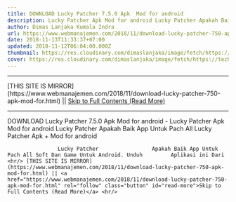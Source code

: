 ```yaml
---
title: DOWNLOAD Lucky Patcher 7.5.0 Apk  Mod for android
description: Lucky Patcher Apk Mod for android Lucky Patcher Apakah Baik App Untuk Pach All
author: Dimas Lanjaka Kumala Indra
url: https://www.webmanajemen.com/2018/11/download-lucky-patcher-750-apk-mod-for.html
date: 2018-11-13T11:33:37+07:00
updated: 2018-11-12T06:04:00.000Z
thumbnail: https://res.cloudinary.com/dimaslanjaka/image/fetch/https://techylist.com/wp-content/uploads/2017/12/image-result-for-lucky-patcher-images-3-1024x593.jpeg
cover: https://res.cloudinary.com/dimaslanjaka/image/fetch/https://techylist.com/wp-content/uploads/2017/12/image-result-for-lucky-patcher-images-3-1024x593.jpeg
---
```


<hr/> [THIS SITE IS MIRROR](https://www.webmanajemen.com/2018/11/download-lucky-patcher-750-apk-mod-for.html) || <a href="https://www.webmanajemen.com/2018/11/download-lucky-patcher-750-apk-mod-for.html" rel="follow" class="button" id="read-more">Skip to Full Contents (Read More)</a> <hr/> DOWNLOAD Lucky Patcher 7.5.0 Apk  Mod for android - Lucky Patcher Apk Mod for android Lucky Patcher Apakah Baik App Untuk Pach All Lucky Patcher Apk + Mod for android     
    
                    Lucky Patcher                 Apakah Baik App Untuk Pach All Soft Dan Game Untuk Android. Unduh         Aplikasi ini Dari              <hr/> [THIS SITE IS MIRROR](https://www.webmanajemen.com/2018/11/download-lucky-patcher-750-apk-mod-for.html) || <a href="https://www.webmanajemen.com/2018/11/download-lucky-patcher-750-apk-mod-for.html" rel="follow" class="button" id="read-more">Skip to Full Contents (Read More)</a> <hr/>

<script>
    if (location.host.includes('dimaslanjaka12')) {
      location.replace('https://www.webmanajemen.com/2018/11/download-lucky-patcher-750-apk-mod-for.html');
    }
  </script>